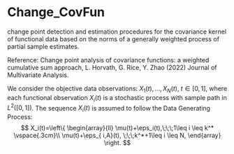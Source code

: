 # Change_CovFun
change point detection and estimation procedures for the covariance kernel of functional data based on the norms of a generally weighted process of partial sample estimates.

Reference: Change point analysis of covariance functions: a weighted cumulative sum approach, L. Horvath, G. Rice, Y. Zhao (2022) Journal of Multivariate Analysis.

We consider the objective data observations: $X_1(t), \dots, X_N(t)$, $t\in[0,1]$, where each functional observation $X_i(t)$ is a stochastic process with sample path in $L^2([0,1])$. The sequence $X_i(t)$ is assumed to follow the Data Generating Process:
$$
X_i(t)=\left\{
\begin{array}{ll}
\mu(t)+\eps_i(t),\;\;\;1\leq i \leq k^*
\vspace{.3cm}\\
\mu(t)+\eps_{ i,A}(t), \;\;\;k^*+1\leq i \leq N,
\end{array}
\right.
$$

